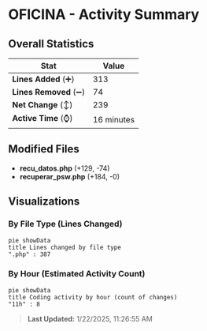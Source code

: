# OFICINA - Activity Summary 

## Overall Statistics

| Stat                   | Value                                                             |
| ---------------------- | ----------------------------------------------------------------- |
| **Lines Added** (➕)   | 313                                          |
| **Lines Removed** (➖) | 74                                        |
| **Net Change** (↕)    | 239                |
| **Active Time** (⌚)   | 16 minutes |


## Modified Files
- **recu_datos.php** (+129, -74)
- **recuperar_psw.php** (+184, -0)

## Visualizations

### By File Type (Lines Changed)

```mermaid
pie showData
title Lines changed by file type
".php" : 387
```

### By Hour (Estimated Activity Count)

```mermaid
pie showData
title Coding activity by hour (count of changes)
"11h" : 8
```


> **Last Updated:** 1/22/2025, 11:26:55 AM